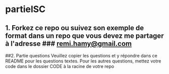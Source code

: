 # partielSC

## 1. Forkez ce repo ou suivez son exemple de format dans un repo que vous devez me partager à l'adresse ### remi.hamy@gmail.com

##2. Partie questions
Veuillez copier les questions et y répondre dans ce README pour les questions textes.
Pour les autres questions, mettez votre code dans le dossier CODE à la racine de votre repo
